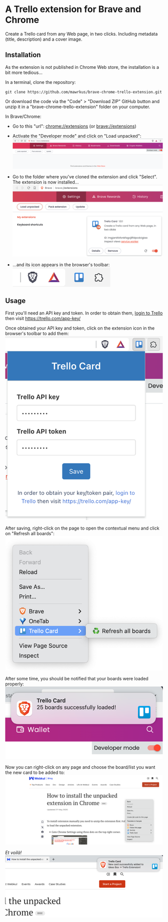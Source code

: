 # A Trello extension for Brave and Chrome

Create a Trello card from any Web page, in two clicks. Including metadata (title, description) and a cover image.

## Installation

As the extension is not published in Chrome Web store, the installation is a bit more tedious...

In a terminal, clone the repository:

```shell
git clone https://github.com/mawrkus/brave-chrome-trello-extension.git
```

Or download the code via the "Code" > "Download ZIP" GitHub button and unzip it in a "brave-chrome-trello-extension" folder on your computer.

In Brave/Chrome:

- Go to this "url": [chrome://extensions](chrome://extensions) (or [brave://extensions](brave://extensions))
- Activate the "Developer mode" and click on "Load unpacked":
  <img src="docs/images/settings-developer-mode.png" alt="Extension settings" />

- Go to the folder where you've cloned the extension and click "Select". The extension is now installed...
  <img src="docs/images/extension-details.png" alt="Extension details" />

- ...and its icon appears in the browser's toolbar:
  <br /><img src="docs/images/toolbar-with-extension.png" alt="Extension icon in toolbar" />

## Usage

First you'll need an API key and token.
In order to obtain them, <a href="https://trello.com/login" target="_blank">login to Trello</a> then visit <a href="https://trello.com/app-key/" target="_blank">https://trello.com/app-key/</a>

Once obtained your API key and token, click on the extension icon in the browser's toolbar to add them:
<img src="docs/images/extension-popup.png" alt="Trello Card popup" />

After saving, right-click on the page to open the contextual menu and click on "Refresh all boards":
<img src="docs/images/extension-refresh.png" alt ="Refresh menu item" />

After some time, you should be notified that your boards were loaded properly:
<img src="docs/images/extension-boards-loaded-notification.png" alt="Boards loaded notification" />

Now you can right-click on any page and choose the board/list you want the new card to be added to:
<img src="docs/images/extension-menu.png" alt="Trello Card menu" />

_Et voilà!_
<img src="docs/images/extension-card-added-notification.png" alt="Card added notification" />
